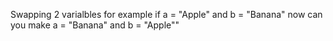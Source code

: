 Swapping 2 varialbles for example if a = "Apple" and b = "Banana" now can you make a = "Banana" and b = "Apple""